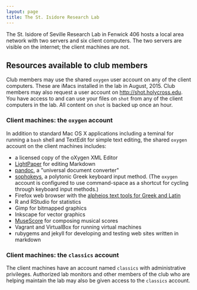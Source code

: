 ```yaml
---
layout: page
title: The St. Isidore Research Lab
---
```


The St. Isidore of Seville Research Lab in Fenwick 406 hosts a local area network with two servers and six client computers.  The two servers are visible on the internet;  the client machines are not.

## Resources available to club members ##

Club members may use the shared `oxygen` user account on any of the client computers.  These are iMacs installed in the lab in August, 2015.  Club members may also request a user account on <http://shot.holycross.edu>.   You have access to and can use your files on `shot` from any of the client computers in the lab.  All content on `shot` is backed up once an hour.

### Client machines: the `oxygen` account ###

In addition to standard Mac OS X applications including a teminal for running a `bash` shell and TextEdit for simple text editing, the shared `oxygen` account on the client machines includes:

- a licensed copy of the oXygen XML Editor
- [LightPaper](http://www.ashokgelal.com/lightpaper-for-mac/) for editing Markdown
- [pandoc](http://pandoc.org/), a "universal document converter"
- [sophokeys](http://www.benjaminblonder.org/sophokeys/), a polytonic Greek keyboard input method.  (The `oxygen` account is configured to use command-space as a shortcut for cycling through keyboard input methods.)
- Firefox web browser with the [alpheios text tools for Greek and Latin](http://alpheios.net/content/user-guide)
- R and RStudio for statistics
- Gimp for bitmapped graphics
- Inkscape for vector graphics
- [MuseScore](https://musescore.org/)  for composing musical scores
- Vagrant and VirtualBox for running virtual machines
- rubygems and jekyll for developing and testing web sites written in markdown


### Client machines: the `classics` account ###

The client machines have an account named `classics` with administrative privileges.  Authorized lab monitors and other members of the club who are helping maintain the lab may also be given access to the `classics` account.

